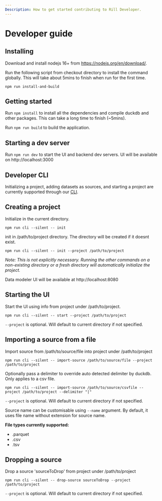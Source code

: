 ```yaml
---
Description: How to get started contributing to Rill Developer.
---
```


# Developer guide

## Installing
Download and install nodejs 16+ from https://nodejs.org/en/download/.

Run the following script from checkout directory to install the command globally. This will take about 5mins to finish when run for the first time.

```
npm run install-and-build
```

## Getting started
Run `npm install` to install all the dependencies and compile duckdb and other packages. This can take a long time to finish (~5mins).

Run `npm run build` to build the application.
 
## Starting a dev server
Run `npm run dev` to start the UI and backend dev servers. UI will be available on http://localhost:3000

## Developer CLI
Initializing a project, adding datasets as sources, and starting a project are currently supported through our [CLI](https://github.com/rilldata/rill-developer/blob/main/docs/cli.md).

## Creating a project
Initialize in the current directory.
```
npm run cli --silent -- init
```

init in /path/to/project directory. The directory will be created if it doesnt exist.
```
npm run cli --silent -- init --project /path/to/project
```
*Note: This is not explicitly necessary. Running the other commands on a non-existing directory or a fresh directory will automatically initialize the project.*

Data modeler UI will be available at http://localhost:8080


## Starting the UI
Start the UI using info from project under /path/to/project.
```
npm run cli --silent -- start --project /path/to/project
```
`--project` is optional. Will default to current directory if not specified.


## Importing a source from a file
Import source from /path/to/source/file into project under /path/to/project
```
npm run cli --silent -- import-source /path/to/source/file --project /path/to/project
```

Optionally pass a delimiter to override auto detected delimiter by duckdb.  Only applies to a csv file.
```
npm run cli --silent -- import-source /path/to/source/csvfile --project /path/to/project --delimiter "|"
```
`--project` is optional. Will default to current directory if not specified.
  
Source name can be customisable using `--name` argument. By default, it uses file name without extension for source name.

**File types currently supported:**
- .parquet
- .csv
- .tsv

## Dropping a source
Drop a source 'sourceToDrop' from project under /path/to/project
```
npm run cli --silent -- drop-source sourceToDrop --project /path/to/project
```
`--project` is optional. Will default to current directory if not specified.

